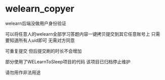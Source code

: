 # welearn_copyer
welearn后端没做用户身份验证  

可以将任意人的welearn全部学习答题内容一键拷贝提交到其它任意账号上 只需要知道所有人uid即可 无需对方同意  

可重复提交 但后提交刷的时长不会增加  

部分使用了WELearnToSleep项目的代码 该项目已归档停止维护

请勿用作非法用途  
